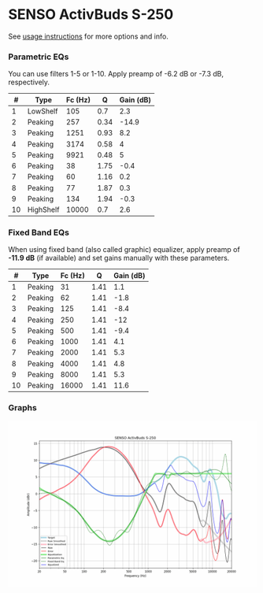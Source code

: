 # SENSO ActivBuds S-250
See [usage instructions](https://github.com/jaakkopasanen/AutoEq#usage) for more options and info.

### Parametric EQs
You can use filters 1-5 or 1-10. Apply preamp of -6.2 dB or -7.3 dB, respectively.

|   # | Type      |   Fc (Hz) |    Q |   Gain (dB) |
|-----|-----------|-----------|------|-------------|
|   1 | LowShelf  |       105 | 0.7  |         2.3 |
|   2 | Peaking   |       257 | 0.34 |       -14.9 |
|   3 | Peaking   |      1251 | 0.93 |         8.2 |
|   4 | Peaking   |      3174 | 0.58 |         4   |
|   5 | Peaking   |      9921 | 0.48 |         5   |
|   6 | Peaking   |        38 | 1.75 |        -0.4 |
|   7 | Peaking   |        60 | 1.16 |         0.2 |
|   8 | Peaking   |        77 | 1.87 |         0.3 |
|   9 | Peaking   |       134 | 1.94 |        -0.3 |
|  10 | HighShelf |     10000 | 0.7  |         2.6 |

### Fixed Band EQs
When using fixed band (also called graphic) equalizer, apply preamp of **-11.9 dB** (if available) and set gains manually with these parameters.

|   # | Type    |   Fc (Hz) |    Q |   Gain (dB) |
|-----|---------|-----------|------|-------------|
|   1 | Peaking |        31 | 1.41 |         1.1 |
|   2 | Peaking |        62 | 1.41 |        -1.8 |
|   3 | Peaking |       125 | 1.41 |        -8.4 |
|   4 | Peaking |       250 | 1.41 |       -12   |
|   5 | Peaking |       500 | 1.41 |        -9.4 |
|   6 | Peaking |      1000 | 1.41 |         4.1 |
|   7 | Peaking |      2000 | 1.41 |         5.3 |
|   8 | Peaking |      4000 | 1.41 |         4.8 |
|   9 | Peaking |      8000 | 1.41 |         5.3 |
|  10 | Peaking |     16000 | 1.41 |        11.6 |

### Graphs
![](./SENSO%20ActivBuds%20S-250.png)
